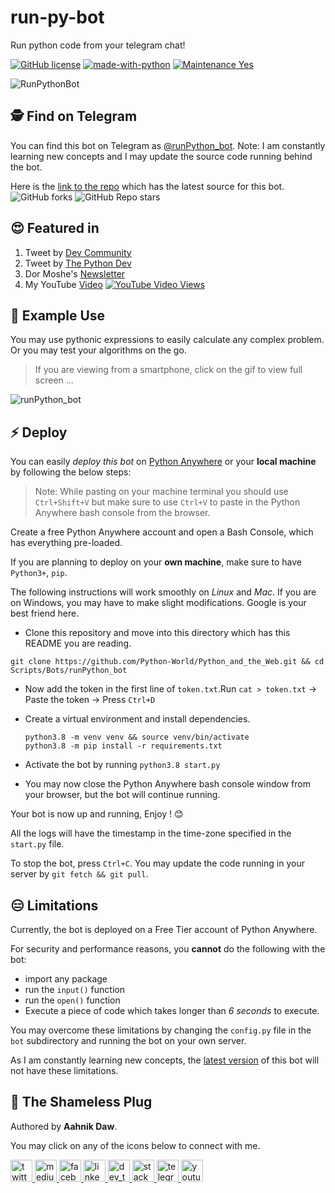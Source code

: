 # run-py-bot

Run python code from your telegram chat!

[![GitHub license](https://img.shields.io/github/license/aahnik/run-py-bot)](https://github.com/aahnik/run-py-bot/blob/main/LICENSE)
[![made-with-python](https://img.shields.io/badge/Made%20with-Python-1f425f.svg)](https://www.python.org/)
[![Maintenance Yes](https://img.shields.io/badge/Maintained%3F-yes-green.svg)](https://gitHub.com/aahnik/REPO/graphs/commit-activity)

![RunPythonBot](https://github.com/aahnik/run-py-bot/blob/main/docs/images/runPython_bot.png?raw=true)

<!-- A simple bot that runs python code. Free and Open Source. For more info visit http://bit.ly/runPython -->

## 🕵️ Find on Telegram

You can find this bot on Telegram as [@runPython_bot](https://telegram.me/runPython_bot). 
Note: I am constantly learning new concepts and I may update the source code running behind the bot. 

Here is the [link to the repo](https://github.com/aahnik/run-py-bot) which has the latest source for this bot. ![GitHub forks](https://img.shields.io/github/forks/aahnik/run-py-bot?style=social) ![GitHub Repo stars](https://img.shields.io/github/stars/aahnik/run-py-bot?style=social)


## 😍 Featured in 

1. Tweet by [Dev Community](https://twitter.com/ThePracticalDev/status/1325386583537803264)
2. Tweet by [The Python Dev](https://twitter.com/The_Python_DEV/status/1325237102058016768)
3. Dor Moshe's [Newsletter](https://dormoshe.io/newsletters/ag/python/7?utm_source=twitter&utm_campaign=twitter)
4. My YouTube [Video](https://youtu.be/nCuQ-7Rw0gM) [![YouTube Video Views](https://img.shields.io/youtube/views/nCuQ-7Rw0gM?style=social)](https://youtu.be/nCuQ-7Rw0gM)

## 💬 Example Use

You may use pythonic expressions to easily calculate any complex problem. Or you may test your algorithms on the go.

> If you are viewing from a smartphone, click on the gif to view full screen ...

![runPython_bot](https://github.com/aahnik/run-py-bot/blob/main/docs/images/runPython_bot_gif.gif?raw=true)

## ⚡ Deploy

You can easily *deploy this bot* on [Python Anywhere](https://www.pythonanywhere.com/) or your **local machine** by following the below steps:

> Note: While pasting on your machine terminal you should use `Ctrl+Shift+V` but make sure to use `Ctrl+V` to paste in the Python Anywhere bash console from the browser.

Create a free Python Anywhere account and open a Bash Console, which has everything pre-loaded.

If you are planning to deploy on your **own machine**, make sure to have `Python3+`, `pip`.

The following instructions will work smoothly on *Linux* and *Mac*. If you are on Windows, you may have to make slight modifications. Google is your best friend here.

- Clone this repository and move into this directory which has this README you are reading.
```
git clone https://github.com/Python-World/Python_and_the_Web.git && cd Scripts/Bots/runPython_bot
```

- Now add the token in the first line of `token.txt`.Run `cat > token.txt` -> Paste the token -> Press `Ctrl+D`

- Create a virtual environment and install dependencies.

      python3.8 -m venv venv && source venv/bin/activate
      python3.8 -m pip install -r requirements.txt

- Activate the bot by running `python3.8 start.py`

- You may now close the Python Anywhere bash console window from your browser, but the bot will continue running.

Your bot is now up and running, Enjoy ! 😊

All the logs will have the timestamp in the time-zone specified in the `start.py` file.

To stop the bot, press `Ctrl+C`. You may update the code running in your server by `git fetch && git pull`.

## 😑 Limitations

Currently, the bot is deployed on a Free Tier account of Python Anywhere.

For security and performance reasons, you **cannot** do the following with the bot:

- import any package
- run the `input()` function
- run the `open()` function
- Execute a piece of code which takes longer than *6 seconds* to execute.

You may overcome these limitations by changing the `config.py` file in the `bot` subdirectory and running the bot on your own server.

As I am constantly learning new concepts, the [latest version](https://github.com/aahnik/run-py-bot) of this bot will not have these limitations.

## 🤗 The Shameless Plug

Authored by **Aahnik Daw**.

You may click on any of the icons below to connect with me.

<a href = "https://twitter.com/AahnikD" > <img src = "https://github.com/aahnik/aahnik/blob/master/svg_assets/twitter.svg?raw=true" alt = "twitter" width=35> </a>
<a href = "https://medium.com/@aahnik" > <img src = "https://github.com/aahnik/aahnik/blob/master/svg_assets/medium.svg?raw=true" alt = "medium" width=35> </a>
<a href = "https://www.facebook.com/aahnik.daw" > <img src = "https://github.com/aahnik/aahnik/blob/master/svg_assets/facebook.svg?raw=true" alt = "facebook" width=35> </a>
<a href = "https://www.linkedin.com/in/aahnik-daw-067a011b3/" > <img src = "https://github.com/aahnik/aahnik/blob/master/svg_assets/linkedin.svg?raw=true" alt = "linkedin" width=35> </a>
<a href = "https://dev.to/aahnik" > <img src = "https://github.com/aahnik/aahnik/blob/master/svg_assets/dev_to.svg?raw=true" alt = "dev_to" width=35> </a>
<a href = "https://stackoverflow.com/users/13523305/aahnik-daw" > <img src = "https://github.com/aahnik/aahnik/blob/master/svg_assets/stackoverflow.svg?raw=true" alt = "stackoverflow" width=35> </a>
<a href = "https://telegram.me/AahnikD" > <img src = "https://github.com/aahnik/aahnik/blob/master/svg_assets/telegram.svg?raw=true" alt = "telegram" width=35> </a>
<a href = "https://www.youtube.com/channel/UCcEbN0d8iLTB6ZWBE_IDugg" > <img src = "https://github.com/aahnik/aahnik/blob/master/svg_assets/youtube.svg?raw=true" alt = "youtube" width=35> </a>
